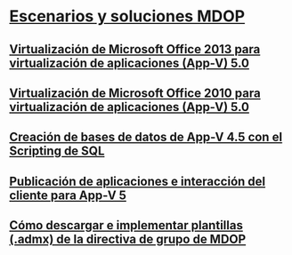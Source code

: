 # [Escenarios y soluciones MDOP](index.md)
## [Virtualización de Microsoft Office 2013 para virtualización de aplicaciones (App-V) 5.0](virtualizing-microsoft-office-2013-for-application-virtualization--app-v--50-solutions.md)
## [Virtualización de Microsoft Office 2010 para virtualización de aplicaciones (App-V) 5.0](virtualizing-microsoft-office-2010-for-application-virtualization--app-v--50-solutions.md)
## [Creación de bases de datos de App-V 4.5 con el Scripting de SQL](creating-app-v-45-databases-using-sql-scripting.md)
## [Publicación de aplicaciones e interacción del cliente para App-V 5](application-publishing-and-client-interaction-for-app-v-5-solutions.md)
## [Cómo descargar e implementar plantillas (.admx) de la directiva de grupo de MDOP](how-to-download-and-deploy-mdop-group-policy--admx--templates.md)

